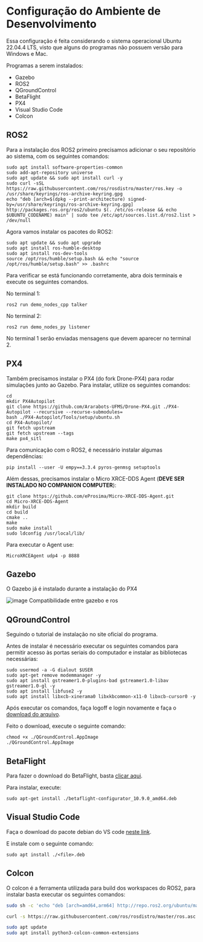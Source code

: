 # Configuração do Ambiente de Desenvolvimento

Essa configuração é feita considerando o sistema operacional Ubuntu 22.04.4 LTS, visto que alguns do programas não possuem versão para Windows e Mac.

Programas a serem instalados:

- Gazebo
- ROS2
- QGroundControl
- BetaFlight
- PX4
- Visual Studio Code
- Colcon

## ROS2

Para a instalação dos ROS2 primeiro precisamos adicionar o seu repositório ao sistema, com os seguintes comandos:

```shell
sudo apt install software-properties-common
sudo add-apt-repository universe
sudo apt update && sudo apt install curl -y
sudo curl -sSL https://raw.githubusercontent.com/ros/rosdistro/master/ros.key -o /usr/share/keyrings/ros-archive-keyring.gpg
echo "deb [arch=$(dpkg --print-architecture) signed-by=/usr/share/keyrings/ros-archive-keyring.gpg] http://packages.ros.org/ros2/ubuntu $(. /etc/os-release && echo $UBUNTU_CODENAME) main" | sudo tee /etc/apt/sources.list.d/ros2.list > /dev/null
```

Agora vamos instalar os pacotes do ROS2:

```shell
sudo apt update && sudo apt upgrade
sudo apt install ros-humble-desktop
sudo apt install ros-dev-tools
source /opt/ros/humble/setup.bash && echo "source /opt/ros/humble/setup.bash" >> .bashrc
```

Para verificar se está funcionando corretamente, abra dois terminais e execute os seguintes comandos.

No terminal 1:

```shell
ros2 run demo_nodes_cpp talker
```

No terminal 2:

```shell
ros2 run demo_nodes_py listener
```

No terminal 1 serão enviadas mensagens que devem aparecer no terminal 2.

## PX4

Também precisamos instalar o PX4 (do fork Drone-PX4) para rodar simulações junto ao Gazebo.
Para instalar, utilize os seguintes comandos:

```shell
cd
mkdir PX4Autopilot
git clone https://github.com/Ararabots-UFMS/Drone-PX4.git ./PX4-Autopilot --recursive --recurse-submodules=
bash ./PX4-Autopilot/Tools/setup/ubuntu.sh
cd PX4-Autopilot/
git fetch upstream
git fetch upstream --tags
make px4_sitl
```

Para comunicação com o ROS2, é necessário instalar algumas dependências:

```shell
pip install --user -U empy==3.3.4 pyros-genmsg setuptools
```

Além dessas, precisamos instalar o Micro XRCE-DDS Agent (**DEVE SER INSTALADO NO COMPANION COMPUTER**):

```shell
git clone https://github.com/eProsima/Micro-XRCE-DDS-Agent.git
cd Micro-XRCE-DDS-Agent
mkdir build
cd build
cmake ..
make
sudo make install
sudo ldconfig /usr/local/lib/
```

Para executar o Agent use:

```shell
MicroXRCEAgent udp4 -p 8888
```

## Gazebo

O Gazebo já é instalado durante a instalação do PX4

![image](https://github.com/Ararabots-UFMS/Drone/assets/104502725/d8bca06f-23c8-47ae-ac94-8f1bd5f11626)
Compatibilidade entre gazebo e ros

 
## QGroundControl

Seguindo o tutorial de instalação no site oficial do programa.

Antes de instalar é necessário executar os seguintes comandos para permitir acesso às portas seriais do computador e instalar as bibliotecas necessárias:

```shell
sudo usermod -a -G dialout $USER
sudo apt-get remove modemmanager -y
sudo apt install gstreamer1.0-plugins-bad gstreamer1.0-libav gstreamer1.0-gl -y
sudo apt install libfuse2 -y
sudo apt install libxcb-xinerama0 libxkbcommon-x11-0 libxcb-cursor0 -y

```

Após executar os comandos, faça logoff e login novamente e faça o [download do arquivo](https://docs.qgroundcontrol.com/master/en/qgc-user-guide/getting_started/download_and_install.html#:~:text=Download%20QGroundControl.AppImage).

Feito o download, execute o seguinte comando:

```shell
chmod +x ./QGroundControl.AppImage
./QGroundControl.AppImage
```

## BetaFlight

Para fazer o download do BetaFlight, basta [clicar aqui](https://github.com/betaflight/betaflight-configurator/releases/download/10.9.0/betaflight-configurator_10.9.0_amd64.deb).

Para instalar, execute:

```shell
sudo apt-get install ./betaflight-configurator_10.9.0_amd64.deb
```

## Visual Studio Code

Faça o download do pacote debian do VS code [neste link](https://code.visualstudio.com/).

E instale com o seguinte comando:

```shell
sudo apt install ./<file>.deb
```
## Colcon

O colcon é a ferramenta utilizada para build dos workspaces do ROS2, para instalar basta executar os seguintes comandos:

```bash
sudo sh -c 'echo "deb [arch=amd64,arm64] http://repo.ros2.org/ubuntu/main `lsb_release -cs` main" > /etc/apt/sources.list.d/ros2-latest.list'

curl -s https://raw.githubusercontent.com/ros/rosdistro/master/ros.asc | sudo apt-key add -

sudo apt update
sudo apt install python3-colcon-common-extensions
```
